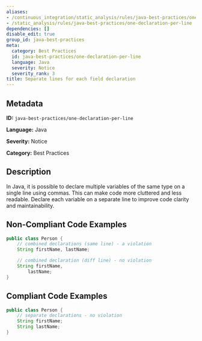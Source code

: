 ```yaml
---
aliases:
- /continuous_integration/static_analysis/rules/java-best-practices/one-declaration-per-line
- /static_analysis/rules/java-best-practices/one-declaration-per-line
dependencies: []
disable_edit: true
group_id: java-best-practices
meta:
  category: Best Practices
  id: java-best-practices/one-declaration-per-line
  language: Java
  severity: Notice
  severity_rank: 3
title: Separate lines for each field declaration
---
```

<!--  SOURCED FROM https://github.com/DataDog/datadog-static-analyzer-rule-docs -->


## Metadata
**ID:** `java-best-practices/one-declaration-per-line`

**Language:** Java

**Severity:** Notice

**Category:** Best Practices

## Description
In Java, it is possible to declare multiple variables of the same type on a single line using commas. This can make code more cluttered and less readable. Declare each variable on a separate line to improve code clarity and maintainability.

## Non-Compliant Code Examples
```java
public class Person {
    // combined declarations (same line) - a violation
    String firstName, lastName;

    // combined declaration (diff line) - no violation
    String firstName,
        lastName;
}
```

## Compliant Code Examples
```java
public class Person {
    // separate declarations - no violation
    String firstName;
    String lastName;     
}
```
